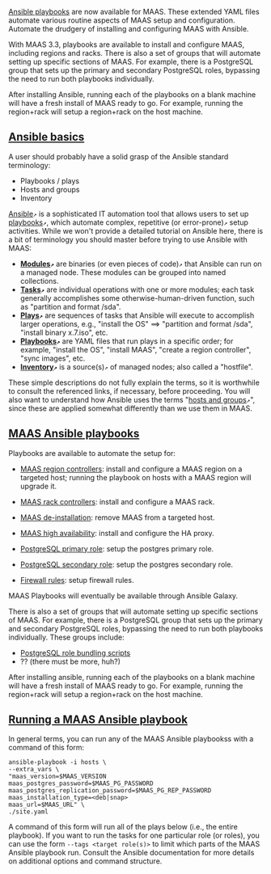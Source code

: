 <!-- "Ansible" -->

[Ansible playbooks](https://github.com/maas/MAAS-ansible-playbook) are now available for MAAS. These extended YAML files automate various routine aspects of MAAS setup and configuration.  Automate the drudgery of installing and configuring MAAS with Ansible.  

With MAAS 3.3, playbooks are available to install and configure MAAS, including regions and racks.  There is also a set of groups that will automate setting up specific sections of MAAS. For example, there is a PostgreSQL group that sets up the primary and secondary PostgreSQL roles, bypassing the need to run both playbooks individually.

After installing Ansible, running each of the playbooks on a blank machine will have a fresh install of MAAS ready to go. For example, running the region+rack will setup a region+rack on the host machine.

<a href="#heading--Ansible-basics"><h2 id="heading--Ansible-basics">Ansible basics</h2></a>

A user should probably have a solid grasp of the Ansible standard terminology:

- Playbooks / plays
- Hosts and groups
- Inventory

[Ansible](https://www.redhat.com/en/technologies/management/ansible/what-is-ansible)`↗` is a sophisticated IT automation tool that allows users to set up [playbooks](https://docs.ansible.com/ansible/latest/getting_started/get_started_playbook.html)`↗`, which automate complex, repetitive (or error-prone)`↗` setup activities.  While we won't provide a detailed tutorial on Ansible here, there is a bit of terminology you should master before trying to use Ansible with MAAS:

- **[Modules](https://docs.ansible.com/ansible/latest/network/getting_started/basic_concepts.html#modules)`↗`** are binaries (or even pieces of code)`↗` that Ansible can run on a managed node.  These modules can be grouped into named collections.
- **[Tasks](https://docs.ansible.com/ansible/latest/network/getting_started/basic_concepts.html#tasks)`↗`** are individual operations with one or more modules; each task generally accomplishes some otherwise-human-driven function, such as "partition and format /sda".
- **[Plays](https://docs.ansible.com/ansible/latest/network/getting_started/basic_concepts.html#plays)`↗`** are sequences of tasks that Ansible will execute to accomplish larger operations, e.g., "install the OS" ==> "partition and format /sda", "install binary x.7.iso", etc.
- **[Playbooks](https://docs.ansible.com/ansible/latest/getting_started/get_started_playbook.html)`↗`** are YAML files that run plays in a specific order; for example, "install the OS", "install MAAS", "create a region controller", "sync images", etc.
- **[Inventory](https://docs.ansible.com/ansible/latest/network/getting_started/basic_concepts.html#id3)`↗`** is a source(s)`↗` of managed nodes; also called a "hostfile".

These simple descriptions do not fully explain the terms, so it is worthwhile to consult the referenced links, if necessary, before proceeding.  You will also want to understand how Ansible uses the terms "[hosts and groups](https://docs.ansible.com/ansible/latest/user_guide/intro_patterns.html)`↗`", since these are applied somewhat differently than we use them in MAAS.

<a href="#heading--MAAS-Ansible-playbooks"><h2 id="heading--MAAS-Ansible-playbooks">MAAS Ansible playbooks</h2></a>

Playbooks are available to automate the setup for:

- [MAAS region controllers](/t/how-to-spin-up-maas-with-ansible/6367#heading--MAAS-region-controller): install and configure a MAAS region on a targeted host; running the playbook on hosts with a MAAS region will upgrade it.

- [MAAS rack controllers](/t/how-to-spin-up-maas-with-ansible/6367#heading--MAAS-rack-controller): install and configure a MAAS rack.

- [MAAS de-installation](/t/how-to-spin-up-maas-with-ansible/6367#heading--MAAS-de-installation): remove MAAS from a targeted host.

- [MAAS high availability](/t/how-to-spin-up-maas-with-ansible/6367#heading--MAAS-high-availability): install and configure the HA proxy.

- [PostgreSQL primary role](/t/how-to-spin-up-maas-with-ansible/6367#heading--PostgreSQL-primary-role): setup the postgres primary role.

- [PostgreSQL secondary role](/t/how-to-spin-up-maas-with-ansible/6367#heading--PostgreSQL-secondary-role): setup the postgres secondary role.

- [Firewall rules](/t/how-to-spin-up-maas-with-ansible/6367#heading--Firewall-rules): setup firewall rules.

MAAS Playbooks will eventually be available through Ansible Galaxy.

There is also a set of groups that will automate setting up specific sections of MAAS.  For example, there is a PostgreSQL group that sets up the primary and secondary PostgreSQL roles, bypassing the need to run both playbooks individually.  These groups include:

- [PostgreSQL role bundling scripts](/t/how-to-spin-up-maas-with-ansible/6367#heading--PostgreSQL-role-bundling-scripts)
- ?? (there must be more, huh?)

After installing ansible, running each of the playbooks on a blank machine will have a fresh install of MAAS ready to go. For example, running the region+rack will setup a region+rack on the host machine.

<a href="#heading--Running-a-MAAS-Ansible-playbook"><h2 id="heading--Running-a-MAAS-Ansible-playbook">Running a MAAS Ansible playbook</h2></a>

In general terms, you can run any of the MAAS Ansible playbookss with a command of this form:

```nohighlight
ansible-playbook -i hosts \
--extra_vars \
"maas_version=$MAAS_VERSION 
maas_postgres_password=$MAAS_PG_PASSWORD 
maas_postgres_replication_password=$MAAS_PG_REP_PASSWORD 
maas_installation_type=<deb|snap> 
maas_url=$MAAS_URL" \
./site.yaml
```

A command of this form will run all of the plays below (i.e., the entire playbook).  If you want to run the tasks for one particular role (or roles), you can use the form  `--tags <target role(s)>` to limit which parts of the MAAS Ansible playbook run.  Consult the Ansible documentation for more details on additional options and command structure.
